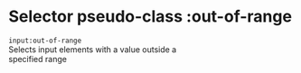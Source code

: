 # Selector pseudo-class :out-of-range

`input:out-of-range`  
Selects input elements with a value outside a  
specified range  
